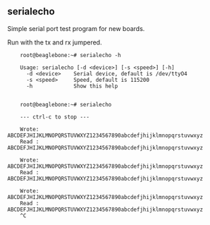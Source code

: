 ## serialecho

Simple serial port test program for new boards.

Run with the tx and rx jumpered.

        root@beaglebone:~# serialecho -h
        
        Usage: serialecho [-d <device>] [-s <speed>] [-h]
          -d <device>    Serial device, default is /dev/ttyO4
          -s <speed>     Speed, default is 115200
          -h             Show this help


        root@beaglebone:~# serialecho
        
        --- ctrl-c to stop ---

        Wrote: ABCDEFJHIJKLMNOPQRSTUVWXYZ1234567890abcdefjhijklmnopqrstuvwxyz
        Read : ABCDEFJHIJKLMNOPQRSTUVWXYZ1234567890abcdefjhijklmnopqrstuvwxyz
        
        Wrote: ABCDEFJHIJKLMNOPQRSTUVWXYZ1234567890abcdefjhijklmnopqrstuvwxyz
        Read : ABCDEFJHIJKLMNOPQRSTUVWXYZ1234567890abcdefjhijklmnopqrstuvwxyz
        
        Wrote: ABCDEFJHIJKLMNOPQRSTUVWXYZ1234567890abcdefjhijklmnopqrstuvwxyz
        Read : ABCDEFJHIJKLMNOPQRSTUVWXYZ1234567890abcdefjhijklmnopqrstuvwxyz
        ^C
